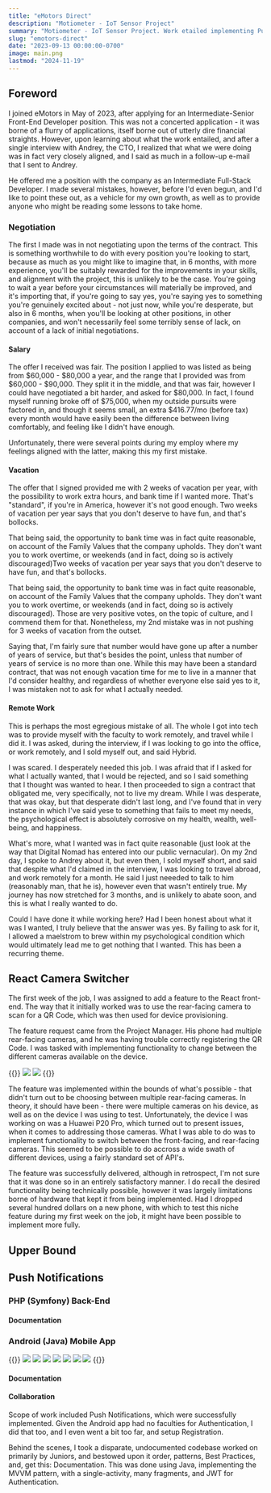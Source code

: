 ```yaml
---
title: "eMotors Direct"
description: "Motiometer - IoT Sensor Project"
summary: "Motiometer - IoT Sensor Project. Work etailed implementing Push Notificatios using a PHP Symfony Back-End, a React Front-End, and a Java Android App that  collectively communicate, and process data collected from a swarm of ESP32 microprocessors."
slug: "emotors-direct"
date: "2023-09-13 00:00:00-0700"
image: main.png
lastmod: "2024-11-19"
---
```

## Foreword
I joined eMotors in May of 2023, after applying for an Intermediate-Senior Front-End Developer position. This 
was not a concerted application - it was borne of a flurry of applications, itself borne out of utterly dire 
financial straights. However, upon learning about what the work entailed, and after a single interview with 
Andrey, the CTO, I realized that what we were doing was in fact very closely aligned, and I said as much in a 
follow-up e-mail that I sent to Andrey. 

He offered me a position with the company as an Intermediate Full-Stack Developer. I made several mistakes, 
however, before I'd even begun, and I'd like to point these out, as a vehicle for my own growth, as well as 
to provide anyone who might be reading some lessons to take home.

### Negotiation
The first I made was in not negotiating upon the terms of the contract. This is something worthwhile to do with 
every position you're looking to start, because as much as you might like to imagine that, in 6 months, with 
more experience, you'll be suitably rewarded for the improvements in your skills, and alignment with the project, 
this is unlikely to be the case. You're going to wait a year before your circumstances will materially be 
improved, and it's importing that, if you're going to say yes, you're saying yes to something you're genuinely 
excited about - not just now, while you're desperate, but also in 6 months, when you'll be looking at other 
positions, in other companies, and won't necessarily feel some terribly sense of lack, on account of a lack 
of initial negotiations.

#### Salary
The offer I received was fair. The position I applied to was listed as being from $60,000 - $80,000 a year, and 
the range that I provided was from $60,000 - $90,000. They split it in the middle, and that was fair, however 
I could have negotiated a bit harder, and asked for $80,000. In fact, I found myself running broke off of $75,000, 
when my outside pursuits were factored in, and though it seems small, an extra $416.77/mo (before tax) every 
month would have easily been the difference between living comfortably, and feeling like I didn't have enough. 

Unfortunately, there were several points during my employ where my feelings aligned with the latter, making 
this my first mistake.

#### Vacation
The offer that I signed provided me with 2 weeks of vacation per year, with the possibility to work extra 
hours, and bank time if I wanted more. That's "standard", if you're in America, however it's not good enough. 
Two weeks of vacation per year says that you don't deserve to have fun, and that's bollocks.

That being said, the opportunity to bank time was in fact quite reasonable, on account of the Family Values 
that the company upholds. They don't want you to work overtime, or weekends (and in fact, doing so is actively 
discouraged)Two weeks of vacation per year says that you don't deserve to have fun, and that's bollocks.

That being said, the opportunity to bank time was in fact quite reasonable, on account of the Family Values 
that the company upholds. They don't want you to work overtime, or weekends (and in fact, doing so is actively 
discouraged). Those are very positive votes, on the topic of culture, and I commend them for that. Nonetheless, 
my 2nd mistake was in not pushing for 3 weeks of vacation from the outset.

Saying that, I'm fairly sure that number would have gone up after a number of years of service, but that's 
besides the point, unless that number of years of service is no more than one. While this may have been a 
standard contract, that was not enough vacation time for me to live in a manner that I'd consider healthy, 
and regardless of whether everyone else said yes to it, I was mistaken not to ask for what I actually needed.

#### Remote Work
This is perhaps the most egregious mistake of all. The whole I got into tech was to provide myself with the 
faculty to work remotely, and travel while I did it. I was asked, during the interview, if I was looking to 
go into the office, or work remotely, and I sold myself out, and said Hybrid.

I was scared. I desperately needed this job. I was afraid that if I asked for what I actually wanted, that I 
would be rejected, and so I said something that I thought was wanted to hear. I then proceeded to sign a 
contract that obligated me, very specifically, not to live my dream. While I was desperate, that was okay, 
but that desperate didn't last long, and I've found that in very instance in which I've said yese to something 
that fails to meet my needs, the psychological effect is absolutely corrosive on my health, wealth, well-being, 
and happiness.

What's more, what I wanted was in fact quite reasonable (just look at the way that Digital Nomad has entered 
into our public vernacular). On my 2nd day, I spoke to Andrey about it, but even then, I sold myself short, 
and said that despite what I'd claimed in the interview, I was looking to travel abroad, and work remotely 
for a month. He said I just neeeded to talk to him (reasonably man, that he is), however even that wasn't 
entirely true. My journey has now stretched for 3 months, and is unlikely to abate soon, and this is what 
I really wanted to do.

Could I have done it while working here? Had I been honest about what it was I wanted, I truly believe 
that the answer was yes. By failing to ask for it, I allowed a maelstrom to brew within my psychological 
condition which would ultimately lead me to get nothing that I wanted. This has been a recurring theme.


## React Camera Switcher
The first week of the job, I was assigned to add a feature to the React front-end. The way that it initially 
worked was to use the rear-facing camera to scan for a QR Code, which was then used for device provisioning.

The feature request came from the Project Manager. His phone had multiple rear-facing cameras, and he was 
having trouble correctly registering the QR Code. I was tasked with implementing functionality to change between 
the different cameras available on the device.

{{<gallery>}}
  <img src="emotors_camera_switcher_1.png" class="grid-w50" />
  <img src="emotors_camera_switcher_2.png" class="grid-w50" />
{{</gallery>}}

The feature was implemented within the bounds of what's possible - that didn't turn out to be choosing between 
multiple rear-facing cameras. In theory, it should have been - there were multiple cameras on his device, as 
well as on the device I was using to test. Unfortunately, the device I was working on was a Huawei P20 Pro, which 
turned out to present issues, when it comes to addressing those cameras. What I was able to do was to implement 
functionality to switch between the front-facing, and rear-facing cameras. This seemed to be possible to do 
accross a wide swath of different devices, using a fairly standard set of API's.

The feature was successfully delivered, although in retrospect, I'm not sure that it was done so in an 
entirely satisfactory manner. I do recall the desired functionality being technically possible, however it was 
largely limitations borne of hardware that kept it from being implemented. Had I dropped several hundred dollars 
on a new phone, with which to test this niche feature during my first week on the job, it might have been 
possible to implement more fully.

## Upper Bound

## Push Notifications

###  PHP (Symfony) Back-End

#### Documentation

### Android (Java) Mobile App
{{<gallery>}}
  <img src="eMotors_Splash.png" class="grid-w50 md:grid-w33"/>
  <img src="eMotors_Welcome_Back.png" class="grid-w50 md:grid-w33"/>
  <img src="eMotors_Forgot_Password.png" class="grid-w50 md:grid-w33"/>
  <img src="Create_Account_Company_Details.png" class="grid-w50 md:grid-w33" />
  <img src="Create_Account_Details.png" class="grid-w50 md:grid-w33" />
  <img src="Complete_Account_Creation.png" class="grid-w50 md:grid-w33" />
  <img src="Verify_Email.png" class="grid-w50 md:grid-w33" />
{{</gallery>}}

#### Documentation

#### Collaboration

Scope of work included Push Notifications, which were successfully implemented. Given the Android app had no 
faculties for Authentication, I did that too, and I even went a bit too far, and setup Registration.

Behind the scenes, I took a disparate, undocumented codebase worked on primarily by Juniors, and bestowed upon it 
order, patterns, Best Practices, and, get this: Documentation. This was done using Java, implementing the MVVM pattern, with a single-activity, 
many fragments, and JWT for Authentication.

